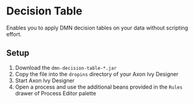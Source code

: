 # Decision Table

Enables you to apply DMN decision tables on your data without scripting effort.


## Setup

1. Download the `dmn-decision-table-*.jar`
2. Copy the file into the `dropins` directory of your Axon Ivy Designer
3. Start Axon Ivy Designer
4. Open a process and use the additional beans provided in the `Rules` drawer of Process Editor palette
